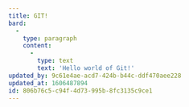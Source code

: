 ```yaml
---
title: GIT!
bard:
  -
    type: paragraph
    content:
      -
        type: text
        text: 'Hello world of Git!'
updated_by: 9c61e4ae-acd7-424b-b44c-ddf470aee228
updated_at: 1606487894
id: 806b76c5-c94f-4d73-995b-8fc3135c9ce1
---
```

